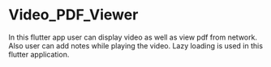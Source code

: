 # Video_PDF_Viewer

In this flutter app user can display video as well as view pdf from network.
Also user can add notes while playing the video. Lazy loading is used in this flutter application.
